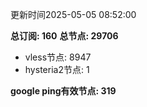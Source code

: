 更新时间2025-05-05 08:52:00

**总订阅: 160**
**总节点: 29706**
- vless节点: 8947
- hysteria2节点: 1

**google ping有效节点: 319**
